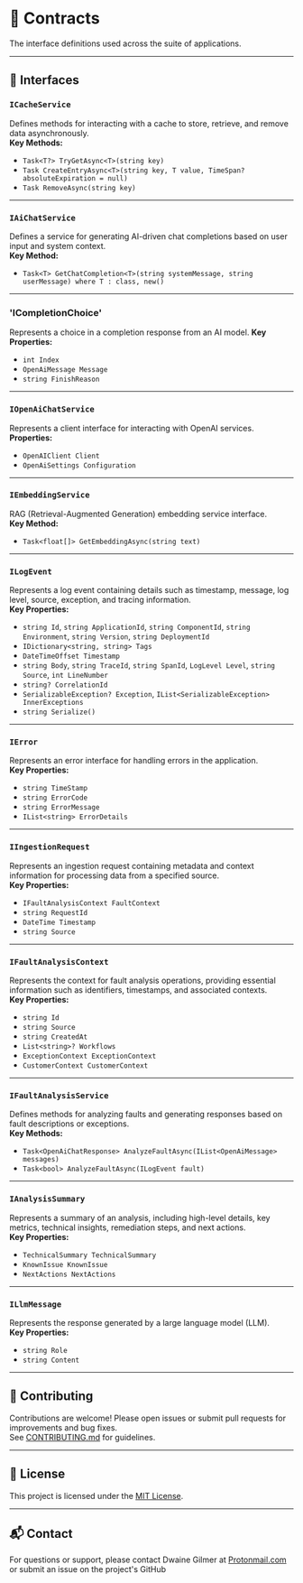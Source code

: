 ﻿# 🧠 Contracts
The interface definitions used across the suite of applications. 

---

## 🧩 Interfaces

### `ICacheService`
Defines methods for interacting with a cache to store, retrieve, and remove data asynchronously.  
**Key Methods:**
- `Task<T?> TryGetAsync<T>(string key)`
- `Task CreateEntryAsync<T>(string key, T value, TimeSpan? absoluteExpiration = null)`
- `Task RemoveAsync(string key)`

---

### `IAiChatService`
Defines a service for generating AI-driven chat completions based on user input and system context.  
**Key Method:**
- `Task<T> GetChatCompletion<T>(string systemMessage, string userMessage) where T : class, new()`

---

### 'ICompletionChoice'
Represents a choice in a completion response from an AI model.
**Key Properties:**
- `int Index` 
- `OpenAiMessage Message`
- `string FinishReason`

---

### `IOpenAiChatService`
Represents a client interface for interacting with OpenAI services.  
**Properties:**
- `OpenAIClient Client`
- `OpenAiSettings Configuration`

---

### `IEmbeddingService`
RAG (Retrieval-Augmented Generation) embedding service interface.  
**Key Method:**
- `Task<float[]> GetEmbeddingAsync(string text)`

---

### `ILogEvent`
Represents a log event containing details such as timestamp, message, log level, source, exception, and tracing information.  
**Key Properties:**
- `string Id`, `string ApplicationId`, `string ComponentId`, `string Environment`, `string Version`, `string DeploymentId`
- `IDictionary<string, string> Tags`
- `DateTimeOffset Timestamp`
- `string Body`, `string TraceId`, `string SpanId`, `LogLevel Level`, `string Source`, `int LineNumber`
- `string? CorrelationId`
- `SerializableException? Exception`, `IList<SerializableException> InnerExceptions`
- `string Serialize()`

---

### `IError`
Represents an error interface for handling errors in the application.  
**Key Properties:**
- `string TimeStamp`
- `string ErrorCode`
- `string ErrorMessage`
- `IList<string> ErrorDetails`

---

### `IIngestionRequest`
Represents an ingestion request containing metadata and context information for processing data from a specified source.  
**Key Properties:**
- `IFaultAnalysisContext FaultContext`
- `string RequestId`
- `DateTime Timestamp`
- `string Source`

---

### `IFaultAnalysisContext`
Represents the context for fault analysis operations, providing essential information such as identifiers, timestamps, and associated contexts.  
**Key Properties:**
- `string Id`
- `string Source`
- `string CreatedAt`
- `List<string>? Workflows`
- `ExceptionContext ExceptionContext`
- `CustomerContext CustomerContext`

---

### `IFaultAnalysisService`
Defines methods for analyzing faults and generating responses based on fault descriptions or exceptions.  
**Key Methods:**
- `Task<OpenAiChatResponse> AnalyzeFaultAsync(IList<OpenAiMessage> messages)`
- `Task<bool> AnalyzeFaultAsync(ILogEvent fault)`

---

### `IAnalysisSummary`
Represents a summary of an analysis, including high-level details, key metrics, technical insights, remediation steps, and next actions.  
**Key Properties:**
- `TechnicalSummary TechnicalSummary`
- `KnownIssue KnownIssue`
- `NextActions NextActions`

---

### `ILlmMessage`
Represents the response generated by a large language model (LLM).  
**Key Properties:**
- `string Role`
- `string Content`

---

## 🤝 Contributing

Contributions are welcome! Please open issues or submit pull requests for improvements and bug fixes.  
See [CONTRIBUTING.md](../../CONTRIBUTING.md) for guidelines.

---

## 📄 License

This project is licensed under the [MIT License](../../LICENSE).

---

## 📬 Contact

For questions or support, please contact Dwaine Gilmer at [Protonmail.com](mailto:dwaine.gilmer@protonmail.com) or submit an issue on the project's GitHub
